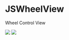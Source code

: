 # JSWheelView
Wheel Control View

![](https://github.com/l2eshock/JSWheelView/blob/master/_temp/ScreenShot.png)
![](https://github.com/l2eshock/JSWheelView/blob/master/_temp/ScreenShot2.png)
